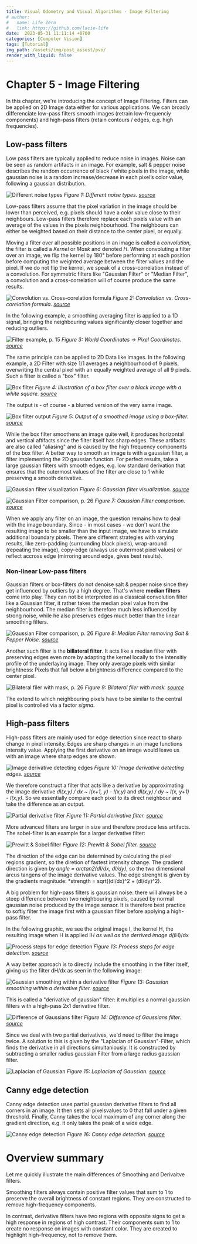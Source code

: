 ```yaml
---
title: Visual Odometry and Visual Algorithms - Image Filtering
# author:
#   name: Life Zero
#   link: https://github.com/lacie-life
date:  2023-05-31 11:11:14 +0700
categories: [Computer Vision]
tags: [Tutorial]
img_path: /assets/img/post_assest/pvo/
render_with_liquid: false
---
```


# Chapter 5 - Image Filtering

In this chapter, we're introducing the concept of Image Filtering. 
Filters can be applied on 2D Image data either for various applications. We can broadly differenciate low-pass filters smooth images
(retrain low-frequenciy components) and high-pass filters (retain contours / edges, e.g. high frequencies). 


## Low-pass filters
Low pass filters are typically applied to reduce noise in images. Noise can be seen as random artifacts in an image. 
For example, salt & pepper noise describes the random occurrence of black / white pixels in the image, while
gaussian noise is a random increase/decrease in each pixel’s color value, following a gaussian distribution.

![Different noise types](https://github.com/lacie-life/lacie-life.github.io/blob/main/assets/img/post_assest/pvo/chapter_5/1_different_noise_types.png?raw=true)
*Figure 1: Different noise types. [source](http://rpg.ifi.uzh.ch/docs/teaching/2019/04_filtering.pdf)*


Low-pass filters assume that the pixel variation in the image should be lower than perceived, e.g. pixels should have a
color value close to their neighbours. Low-pass filters therefore replace each pixels value with an average of the values in 
the pixels neighbourhood. The neighbours can either be weighted based on their distance to the center pixel, or equally. 


Moving a filter over all possible positions in an image is called a *convolution*, the filter is called a *Kernel* or *Mask* 
and denoted *H*. 
When convoluting a filter over an image, we flip the kernel by 180° before performing at each position before computing the weighted 
average between the filter values and the pixel. If we do not flip the kernel, we speak of a cross-correlation instead of a convolution.
For symmetric filters like "Gaussian Filter" or "Median Filter", a convolution and a cross-correlation will of course produce
the same results. 

![Convolution vs. Cross-corelation formula](https://github.com/lacie-life/lacie-life.github.io/blob/main/assets/img/post_assest/pvo/chapter_5/3_convolution_vs_cross-correlation.png?raw=true)
*Figure 2: Convolution vs. Cross-corelation formula. [source](http://rpg.ifi.uzh.ch/docs/teaching/2019/04_filtering.pdf)*

In the following example, a smoothing averaging filter is applied to a 1D signal, bringing the neighbouring values significantly closer together and reducing outliers.

![Filter example, p. 15](https://github.com/lacie-life/lacie-life.github.io/blob/main/assets/img/post_assest/pvo/chapter_5/2_smoothed_signal.png?raw=true)
*Figure 3: World Coordinates -> Pixel Coordinates. [source](http://rpg.ifi.uzh.ch/docs/teaching/2019/04_filtering.pdf)*

The same principle can be applied to 2D Data like images. In the following example, a 2D Filter with size 1/1 averages a neighbourhood of 9 pixels, overwriting the central pixel with an equally weighted average of all 9 pixels. 
Such a filter is called a "box" filter.

![Box filter](https://github.com/lacie-life/lacie-life.github.io/blob/main/assets/img/post_assest/pvo/chapter_5/4_before_filtering_image_with_box_filter.png?raw=true)
*Figure 4: Illustration of a box filter over a black image with a white square. [source](http://rpg.ifi.uzh.ch/docs/teaching/2019/04_filtering.pdf)*

The output is - of course - a blurred version of the very same image.

![Box filter output](https://github.com/lacie-life/lacie-life.github.io/blob/main/assets/img/post_assest/pvo/chapter_5/5_after_filtering_image_with_box_filter.png?raw=true)
*Figure 5: Output of a smoothed image using a box-filter. [source](http://rpg.ifi.uzh.ch/docs/teaching/2019/04_filtering.pdf)*

While the box filter smoothens an image quite well, it produces horizontal and vertical aftifacts since the filter itself has
sharp edges. These artifacts are also called "aliasing" and is caused by the high frequency components of the box filter.
A better way to smooth an image is with a gaussian filter, a filter implementing the 2D gaussian function. 
For perfect results, take a large gaussian filters with smooth edges, e.g. low standard derivation that ensures that the outermost
values of the filter are close to 1 while preserving a smooth derivative. 

![Gaussian filter visualization](https://github.com/lacie-life/lacie-life.github.io/blob/main/assets/img/post_assest/pvo/chapter_5/7_gaussian_filter_comparison.png?raw=true)
*Figure 6: Gaussian filter visualization. [source](http://rpg.ifi.uzh.ch/docs/teaching/2019/04_filtering.pdf)*

![Gaussian Filter comparison, p. 26](https://github.com/lacie-life/lacie-life.github.io/blob/main/assets/img/post_assest/pvo/chapter_5/17_gaussian_filter_comparison.png?raw=true)
*Figure 7: Gaussian Filter comparison. [source](http://rpg.ifi.uzh.ch/docs/teaching/2019/04_filtering.pdf)*

When we apply any filter on an image, the question remains how to deal with the image boundary. Since - in most cases - we don't
want the resulting image to be smaller than the input image, we have to simulate additional boundary pixels. 
There are different strategies with varying results, like zero-padding (surrounding black pixels), wrap-around (repeating the image),
copy-edge (always use outermost pixel values) or reflect accross edge (mirroring around edge, gives best results). 


### Non-linear Low-pass filters

Gaussian filters or box-filters do not denoise salt & pepper noise since they get influenced by outliers by a high degree. 
That's where **median filters** come into play. They can not be interpreted as a classical convolution filter like a Gaussian
filter, it rather takes the median pixel value from the neighbourhood. The median filter is therefore much less influenced
by strong noise, while he also preserves edges much better than the linear smoothing filters. 

![Gaussian Filter comparison, p. 26](https://github.com/lacie-life/lacie-life.github.io/blob/main/assets/img/post_assest/pvo/chapter_5/8_median_filtered_image.png?raw=true)
*Figure 8: Median Filter removing Salt & Pepper Noise. [source](http://rpg.ifi.uzh.ch/docs/teaching/2019/04_filtering.pdf)*

Another such filter is the **billateral filter**. It acts like a median filter with preserving edges even more by adapting the kernel
locally to the intensitiy profile of the underlaying image. They only average pixels with similar brightness: Pixels that fall below
a brightness difference compared to the center pixel. 

![Bilateral filer with mask, p. 26](https://github.com/lacie-life/lacie-life.github.io/blob/main/assets/img/post_assest/pvo/chapter_5/9_billateral_filter_demonstration.png?raw=true)
*Figure 9: Bilateral filer with mask. [source](http://rpg.ifi.uzh.ch/docs/teaching/2019/04_filtering.pdf)*

The extend to which neighbouring pixels have to be similar to the central pixel is controlled via a factor *sigma*.


## High-pass filters

High-pass filters are mainly used for edge detection since react to sharp change in pixel intensity. Edges are sharp changes in
an image functions intensity value. Applying the first derivative on an image would leave us with an image where sharp edges 
are shown. 

![Image derivative detecting edges](https://github.com/lacie-life/lacie-life.github.io/blob/main/assets/img/post_assest/pvo/chapter_5/10_image_first_derivative_demonstration.png?raw=true)
*Figure 10: Image derivative detecting edges. [source](http://rpg.ifi.uzh.ch/docs/teaching/2019/04_filtering.pdf)*

We therefore construct a filter that acts like a derivative by approximating the image derivative 
*dI(x,y) / dx ~ I(x+1, y) - I(x,y)* and *dI(x,y) / dy ~ I(x, y+1) - I(x,y)*. 
So we essentially compare each pixel to its direct neighbour and take the difference as an output. 

![Partial derivative filter](https://github.com/lacie-life/lacie-life.github.io/blob/main/assets/img/post_assest/pvo/chapter_5/11_partial_derivative_filters.png?raw=true)
*Figure 11: Partial derivative filter. [source](http://rpg.ifi.uzh.ch/docs/teaching/2019/04_filtering.pdf)*

More advanced filters are larger in size and therefore produce less artifacts. The sobel-filter is an example for a larger
derivative filter:

![Prewitt & Sobel filter](https://github.com/lacie-life/lacie-life.github.io/blob/main/assets/img/post_assest/pvo/chapter_5/12_prewitt_sobel_filter.png?raw=true)
*Figure 12: Prewitt & Sobel filter. [source](http://rpg.ifi.uzh.ch/docs/teaching/2019/04_filtering.pdf)*

The direction of the edge can be determined by calculating the pixel regions gradient, so the diretion of fastest intensity change.
The gradient direction is given by *angle = arctan2(dI/dx, dI/dy)*, so the two dimensional arcus tangens of the image derivative
values. The edge strenght is given by the gradients magnitude: *strength = sqrt((dI/dx)^2 + (dI/dy)^2).


A big problem for high-pass filters is gaussian noise: there will always be a steep difference between two neighbouring pixels, caused
by normal gaussian noise produced by the image sensor. It is therefore best practice to softly filter the image first with a 
gaussian filter before applying a high-pass filter. 


In the following graphic, we see the original image I, the kernel H, the resulting image when H is applied I*H as well as the derrived
image d(I*H)/dx

![Process steps for edge detection](https://github.com/lacie-life/lacie-life.github.io/blob/main/assets/img/post_assest/pvo/chapter_5/13_individual_processing_steps_for_edge_detection.png?raw=true)
*Figure 13: Process steps for edge detection. [source](http://rpg.ifi.uzh.ch/docs/teaching/2019/04_filtering.pdf)*

A way better approach is to directly include the smoothing in the filter itself, giving us the filter dH/dx as seen in
the following image:

![Gaussian smoothing within a derivative filter](https://github.com/lacie-life/lacie-life.github.io/blob/main/assets/img/post_assest/pvo/chapter_5/14_gaussian_smoothing_and_derivative_filter.png)
*Figure 13: Gaussian smoothing within a derivative filter. [source](http://rpg.ifi.uzh.ch/docs/teaching/2019/04_filtering.pdf)*

This is called a "derivative of gaussian" filter: it multiplies a normal gaussian filters with a high-pass 2x1 derivative filter. 

![Difference of Gaussians filter](https://github.com/lacie-life/lacie-life.github.io/blob/main/assets/img/post_assest/pvo/chapter_5/15_difference_of_gaussians_filter.png?raw=true)
*Figure 14: Difference of Gaussians filter. [source](http://rpg.ifi.uzh.ch/docs/teaching/2019/04_filtering.pdf)*

Since we deal with two partial derivatives, we'd need to filter the image twice. A solution to this is given by the 
"Laplacian of Gaussian"-Filter, which finds the derivative in all directions simultaniously. It is constructed by
subtracting a smaller radius gaussian Filter from a large radius gaussian filter.

![Laplacian of Gaussian](https://github.com/lacie-life/lacie-life.github.io/blob/main/assets/img/post_assest/pvo/chapter_5/18_laplacian_of_gaussian.png?raw=true)
*Figure 15: Laplacian of Gaussian. [source](http://rpg.ifi.uzh.ch/docs/teaching/2019/04_filtering.pdf)*

## Canny edge detection

Canny edge detection uses partial gaussian derivative filters to find all corners in an image. It then sets all pixelsvalues to 0 that
fall under a given threshold. Finally, Canny takes the local maximum of any corner along the gradient direction, e.g. it only
takes the peak of a wide edge. 

![Canny edge detection](https://github.com/lacie-life/lacie-life.github.io/blob/main/assets/img/post_assest/pvo/chapter_5/16_canny_edge_detection.png?raw=true)
*Figure 16: Canny edge detection. [source](http://rpg.ifi.uzh.ch/docs/teaching/2019/04_filtering.pdf)*



# Overview summary

Let me quickly illustrate the main differences of Smoothing and Derivaitve filters.

Smoothing filters always contain positive filter values that sum to 1 to preserve the overall brightness of constant regions. They are constructed to remove high-frequency components. 

In contrast, derivative filters have two regions with opposite signs to get a high response in regions of high contrast. Their components sum to 1 to create no response on images with constant color. They are created to highlight high-frequency, not to remove them. 


